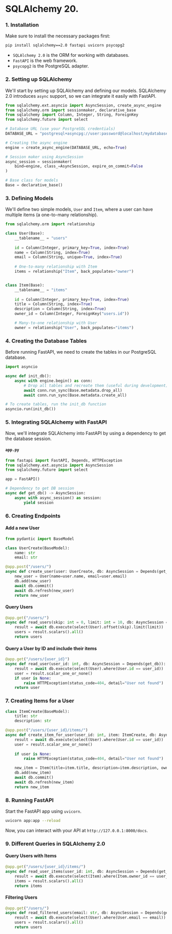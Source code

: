 # SQLAlchemy 20.
### 1. **Installation**
Make sure to install the necessary packages first:

```bash
pip install sqlalchemy==2.0 fastapi uvicorn psycopg2
```

- `SQLAlchemy 2.0` is the ORM for working with databases.
- `FastAPI` is the web framework.
- `psycopg2` is the PostgreSQL adapter.

### 2. **Setting up SQLAlchemy**

We'll start by setting up SQLAlchemy and defining our models. SQLAlchemy 2.0 introduces `async` support, so we can integrate it easily with FastAPI.

```python
from sqlalchemy.ext.asyncio import AsyncSession, create_async_engine
from sqlalchemy.orm import sessionmaker, declarative_base
from sqlalchemy import Column, Integer, String, ForeignKey
from sqlalchemy.future import select

# Database URL (use your PostgreSQL credentials)
DATABASE_URL = "postgresql+asyncpg://user:password@localhost/mydatabase"

# Creating the async engine
engine = create_async_engine(DATABASE_URL, echo=True)

# Session maker using AsyncSession
async_session = sessionmaker(
    bind=engine, class_=AsyncSession, expire_on_commit=False
)

# Base class for models
Base = declarative_base()

```

### 3. **Defining Models**

We'll define two simple models, `User` and `Item`, where a user can have multiple items (a one-to-many relationship).

```python
from sqlalchemy.orm import relationship

class User(Base):
    __tablename__ = "users"
    
    id = Column(Integer, primary_key=True, index=True)
    name = Column(String, index=True)
    email = Column(String, unique=True, index=True)
    
    # One-to-many relationship with Item
    items = relationship("Item", back_populates="owner")


class Item(Base):
    __tablename__ = "items"
    
    id = Column(Integer, primary_key=True, index=True)
    title = Column(String, index=True)
    description = Column(String, index=True)
    owner_id = Column(Integer, ForeignKey("users.id"))

    # Many-to-one relationship with User
    owner = relationship("User", back_populates="items")
```

### 4. **Creating the Database Tables**

Before running FastAPI, we need to create the tables in our PostgreSQL database.

```python
import asyncio

async def init_db():
    async with engine.begin() as conn:
        # Drop all tables and recreate them (useful during development)
        await conn.run_sync(Base.metadata.drop_all)
        await conn.run_sync(Base.metadata.create_all)

# To create tables, run the init_db function
asyncio.run(init_db())
```

### 5. **Integrating SQLAlchemy with FastAPI**

Now, we'll integrate SQLAlchemy into FastAPI by using a dependency to get the database session.

#### `app.py`

```python
from fastapi import FastAPI, Depends, HTTPException
from sqlalchemy.ext.asyncio import AsyncSession
from sqlalchemy.future import select

app = FastAPI()

# Dependency to get DB session
async def get_db() -> AsyncSession:
    async with async_session() as session:
        yield session
```

### 6. **Creating Endpoints**

#### Add a new User

```python
from pydantic import BaseModel

class UserCreate(BaseModel):
    name: str
    email: str

@app.post("/users/")
async def create_user(user: UserCreate, db: AsyncSession = Depends(get_db)):
    new_user = User(name=user.name, email=user.email)
    db.add(new_user)
    await db.commit()
    await db.refresh(new_user)
    return new_user
```

#### Query Users

```python
@app.get("/users/")
async def read_users(skip: int = 0, limit: int = 10, db: AsyncSession = Depends(get_db)):
    result = await db.execute(select(User).offset(skip).limit(limit))
    users = result.scalars().all()
    return users
```

#### Query a User by ID and include their items

```python
@app.get("/users/{user_id}")
async def read_user(user_id: int, db: AsyncSession = Depends(get_db)):
    result = await db.execute(select(User).where(User.id == user_id))
    user = result.scalar_one_or_none()
    if user is None:
        raise HTTPException(status_code=404, detail="User not found")
    return user
```

### 7. **Creating Items for a User**

```python
class ItemCreate(BaseModel):
    title: str
    description: str

@app.post("/users/{user_id}/items/")
async def create_item_for_user(user_id: int, item: ItemCreate, db: AsyncSession = Depends(get_db)):
    result = await db.execute(select(User).where(User.id == user_id))
    user = result.scalar_one_or_none()
    
    if user is None:
        raise HTTPException(status_code=404, detail="User not found")

    new_item = Item(title=item.title, description=item.description, owner_id=user_id)
    db.add(new_item)
    await db.commit()
    await db.refresh(new_item)
    return new_item
```

### 8. **Running FastAPI**

Start the FastAPI app using `uvicorn`.

```bash
uvicorn app:app --reload
```

Now, you can interact with your API at `http://127.0.0.1:8000/docs`.

### 9. **Different Queries in SQLAlchemy 2.0**

#### Query Users with Items

```python
@app.get("/users/{user_id}/items/")
async def read_user_items(user_id: int, db: AsyncSession = Depends(get_db)):
    result = await db.execute(select(Item).where(Item.owner_id == user_id))
    items = result.scalars().all()
    return items
```

#### Filtering Users

```python
@app.get("/users/")
async def read_filtered_users(email: str, db: AsyncSession = Depends(get_db)):
    result = await db.execute(select(User).where(User.email == email))
    users = result.scalars().all()
    return users
```
